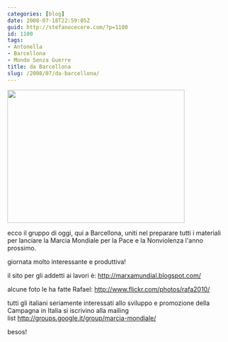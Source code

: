 ```yaml
---
categories: [blog]
date: 2008-07-18T22:59:05Z
guid: http://stefanocecere.com/?p=1100
id: 1100
tags:
- Antonella
- Barcellona
- Mondo Senza Guerre
title: da Barcellona
slug: /2008/07/da-barcellona/
---
```


[<img class="aligncenter size-medium wp-image-1101" title="Gruppo preparazione Marcia Mondiale a Barcellona - venerdì" src="http://stefanocecere.com/wp-content/uploads/sites/3/2008/07/2680189609_391254e8f4_o-400x300.jpg" alt="" width="400" height="300" />](http://stefanocecere.com/wp-content/uploads/sites/3/2008/07/2680189609_391254e8f4_o.jpg)

ecco il gruppo di oggi, qui a Barcellona, uniti nel preparare tutti i materiali per lanciare la Marcia Mondiale per la Pace e la Nonviolenza l'anno prossimo.

giornata molto interessante e produttiva!

il sito per gli addetti ai lavori è: <http://marxamundial.blogspot.com/>

alcune foto le ha fatte Rafael: <http://www.flickr.com/photos/rafa2010/>

tutti gli italiani seriamente interessati allo sviluppo e promozione della Campagna in Italia si iscrivino alla mailing list <http://groups.google.it/group/marcia-mondiale/>

besos!

 

 

 

 